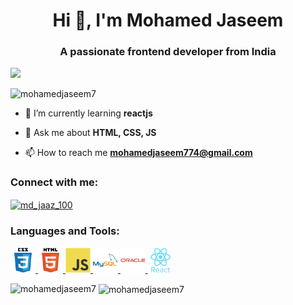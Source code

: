 <h1 align="center">Hi 👋, I'm Mohamed Jaseem</h1>
<h3 align="center">A passionate frontend developer from India</h3>
<img src="https://th.bing.com/th/id/OIP.gReLR6hZjwyBxHmfLN1AVwHaFj?w=249&h=186&c=7&r=0&o=5&pid=1.7">

<p align="left"> <img src="https://komarev.com/ghpvc/?username=mohamedjaseem7&label=Profile%20views&color=0e75b6&style=flat" alt="mohamedjaseem7" /> </p>

- 🌱 I’m currently learning **reactjs**

- 💬 Ask me about **HTML, CSS, JS**

- 📫 How to reach me **mohamedjaseem774@gmail.com**

<h3 align="left">Connect with me:</h3>
<p align="left">
<a href="www.linkedin.com/in/
mohamedjaseem07

" target="blank"><img align="center" src="https://raw.githubusercontent.com/rahuldkjain/github-profile-readme-generator/master/src/images/icons/Social/linked-in-alt.svg" alt="www.linkedin.com/in/ mohamedjaseem07" height="30" width="40" /></a>
<a href="https://instagram.com/md_jaaz_100" target="blank"><img align="center" src="https://raw.githubusercontent.com/rahuldkjain/github-profile-readme-generator/master/src/images/icons/Social/instagram.svg" alt="md_jaaz_100" height="30" width="40" /></a>
</p>

<h3 align="left">Languages and Tools:</h3>
<p align="left"> <a href="https://www.w3schools.com/css/" target="_blank" rel="noreferrer"> <img src="https://raw.githubusercontent.com/devicons/devicon/master/icons/css3/css3-original-wordmark.svg" alt="css3" width="40" height="40"/> </a> <a href="https://www.w3.org/html/" target="_blank" rel="noreferrer"> <img src="https://raw.githubusercontent.com/devicons/devicon/master/icons/html5/html5-original-wordmark.svg" alt="html5" width="40" height="40"/> </a> <a href="https://developer.mozilla.org/en-US/docs/Web/JavaScript" target="_blank" rel="noreferrer"> <img src="https://raw.githubusercontent.com/devicons/devicon/master/icons/javascript/javascript-original.svg" alt="javascript" width="40" height="40"/> </a> <a href="https://www.mysql.com/" target="_blank" rel="noreferrer"> <img src="https://raw.githubusercontent.com/devicons/devicon/master/icons/mysql/mysql-original-wordmark.svg" alt="mysql" width="40" height="40"/> </a> <a href="https://www.oracle.com/" target="_blank" rel="noreferrer"> <img src="https://raw.githubusercontent.com/devicons/devicon/master/icons/oracle/oracle-original.svg" alt="oracle" width="40" height="40"/> </a> <a href="https://reactjs.org/" target="_blank" rel="noreferrer"> <img src="https://raw.githubusercontent.com/devicons/devicon/master/icons/react/react-original-wordmark.svg" alt="react" width="40" height="40"/> </a> </p>

<p><img align="left" src="https://github-readme-stats.vercel.app/api/top-langs?username=mohamedjaseem7&show_icons=true&locale=en&layout=compact" alt="mohamedjaseem7" /></p>

<p>&nbsp;<img align="center" src="https://github-readme-stats.vercel.app/api?username=mohamedjaseem7&show_icons=true&locale=en" alt="mohamedjaseem7" /></p>
